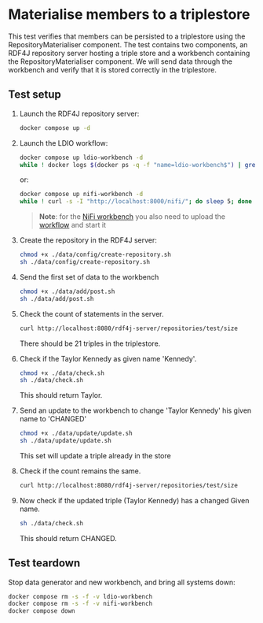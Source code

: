 # Materialise members to a triplestore
This test verifies that members can be persisted to a triplestore using the RepositoryMaterialiser component.
The test contains two components, an RDF4J repository server hosting a triple store and a workbench containing
the RepositoryMaterialiser component. We will send data through the workbench and verify that it is stored
correctly in the triplestore.

## Test setup
1. Launch the RDF4J repository server:
    ```bash
    docker compose up -d
    ```

2. Launch the LDIO workflow:
    ```bash
    docker compose up ldio-workbench -d
    while ! docker logs $(docker ps -q -f "name=ldio-workbench$") | grep 'Started Application in' ; do sleep 1; done
    ```
    or:
    ```bash
    docker compose up nifi-workbench -d
    while ! curl -s -I "http://localhost:8000/nifi/"; do sleep 5; done
    ```
   > **Note**: for the [NiFi workbench](http://localhost:8000/nifi/) you also need to upload the [workflow](nifi-workflow.json) and start it

3. Create the repository in the RDF4J server:
   ```bash
   chmod +x ./data/config/create-repository.sh
   sh ./data/config/create-repository.sh
   ```

4. Send the first set of data to the workbench
   ```bash
   chmod +x ./data/add/post.sh
   sh ./data/add/post.sh
   ```
   
5. Check the count of statements in the server.
   ```bash
   curl http://localhost:8080/rdf4j-server/repositories/test/size
   ```
   There should be 21 triples in the triplestore.

6. Check if the Taylor Kennedy as given name 'Kennedy'.
   ```bash
   chmod +x ./data/check.sh
   sh ./data/check.sh
   ```
   This should return Taylor.

7. Send an update to the workbench to change 'Taylor Kennedy' his given name to 'CHANGED'
   ```bash
   chmod +x ./data/update/update.sh
   sh ./data/update/update.sh
   ```
   This set will update a triple already in the store

8. Check if the count remains the same.
   ```bash
   curl http://localhost:8080/rdf4j-server/repositories/test/size
   ```

9. Now check if the updated triple (Taylor Kennedy) has a changed Given name.
   ```bash
   sh ./data/check.sh
   ```
   This should return CHANGED.

## Test teardown
Stop data generator and new workbench, and bring all systems down:
```bash
docker compose rm -s -f -v ldio-workbench
docker compose rm -s -f -v nifi-workbench
docker compose down
```